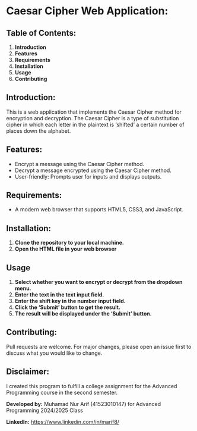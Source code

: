 # Caesar Cipher Web Application:

## Table of Contents:
1. **Introduction**
2. **Features**
3. **Requirements**
4. **Installation**
5. **Usage**
6. **Contributing**

## Introduction:
This is a web application that implements the Caesar Cipher method for encryption and decryption. The Caesar Cipher is a type of substitution cipher in which each letter in the plaintext is ‘shifted’ a certain number of places down the alphabet.

## Features:
- Encrypt a message using the Caesar Cipher method.
- Decrypt a message encrypted using the Caesar Cipher method.
- User-friendly: Prompts user for inputs and displays outputs.

## Requirements:
- A modern web browser that supports HTML5, CSS3, and JavaScript.

## Installation:
1. **Clone the repository to your local machine.**
2. **Open the HTML file in your web browser**

## Usage
1. **Select whether you want to encrypt or decrypt from the dropdown menu.**
2. **Enter the text in the text input field.**
3. **Enter the shift key in the number input field.**
4. **Click the ‘Submit’ button to get the result.**
5. **The result will be displayed under the ‘Submit’ button.**

## Contributing:
Pull requests are welcome. For major changes, please open an issue first to discuss what you would like to change.

## Disclaimer:
   I created this program to fulfill a college assignment for the Advanced Programming course in the second semester.

**Developed by:** Muhamad Nur Arif (41523010147) for Advanced Programming 2024/2025 Class

**LinkedIn:** https://www.linkedin.com/in/marif8/
